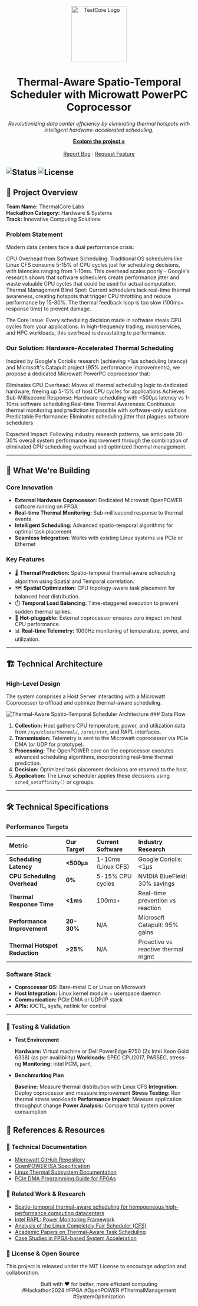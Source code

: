 <div align="center">
  <img src=https://ibb.co/PKxgyqF alt="TestCore Logo" width="150" height="150"> <h1>Thermal-Aware Spatio-Temporal Scheduler with Microwatt PowerPC Coprocessor</h1>
  <p>
    <i>Revolutionizing data center efficiency by eliminating thermal hotspots with intelligent hardware-accelerated scheduling.</i>
  </p>

  <p align="center">
    <a href="#about-the-project"><strong>Explore the project »</strong></a>
    <br />
    <br />
    <a href="https://github.com/ThermalCoreLabs/thermal-scheduler/issues">Report Bug</a>
    ·
    <a href="https://github.com/ThermalCoreLabs/thermal-scheduler/issues">Request Feature</a>
  </p>
</div>

![Status](https://img.shields.io/badge/status-proposal-lightgrey)
![License](https://img.shields.io/badge/license-MIT-blue)
---

## 🚀 Project Overview

**Team Name:** ThermalCore Labs  
**Hackathon Category:** Hardware & Systems  
**Track:** Innovative Computing Solutions

### Problem Statement

Modern data centers face a dual performance crisis:

CPU Overhead from Software Scheduling: Traditional OS schedulers like Linux CFS consume 5-15% of CPU cycles just for scheduling decisions, with latencies ranging from 1-10ms. This overhead scales poorly - Google's research shows that software schedulers create performance jitter and waste valuable CPU cycles that could be used for actual computation.
Thermal Management Blind Spot: Current schedulers lack real-time thermal awareness, creating hotspots that trigger CPU throttling and reduce performance by 15-30%. The thermal feedback loop is too slow (100ms+ response time) to prevent damage.

The Core Issue: Every scheduling decision made in software steals CPU cycles from your applications. In high-frequency trading, microservices, and HPC workloads, this overhead is devastating to performance.
### Our Solution: Hardware-Accelerated Thermal Scheduling

Inspired by Google's Coriolis research (achieving <1μs scheduling latency) and Microsoft's Catapult project (95% performance improvements), we propose a dedicated Microwatt PowerPC coprocessor that:

Eliminates CPU Overhead: Moves all thermal scheduling logic to dedicated hardware, freeing up 5-15% of host CPU cycles for applications
Achieves Sub-Millisecond Response: Hardware scheduling with <500μs latency vs 1-10ms software scheduling
Real-time Thermal Awareness: Continuous thermal monitoring and prediction impossible with software-only solutions
Predictable Performance: Eliminates scheduling jitter that plagues software schedulers

Expected Impact: Following industry research patterns, we anticipate 20-30% overall system performance improvement through the combination of eliminated CPU scheduling overhead and optimized thermal management.

---

## 🎯 What We're Building

### Core Innovation

* **External Hardware Coprocessor:** Dedicated Microwatt OpenPOWER softcore running on FPGA
* **Real-time Thermal Monitoring:** Sub-millisecond response to thermal events
* **Intelligent Scheduling:** Advanced spatio-temporal algorithms for optimal task placement
* **Seamless Integration:** Works with existing Linux systems via PCIe or Ethernet

### Key Features

* 🌡️ **Thermal Prediction:** Spatio-temporal thermal-aware scheduling algorithm using Spatial and Temporal correlation.
* 🗺️ **Spatial Optimization:** CPU topology-aware task placement for balanced heat distribution.
* ⏱️ **Temporal Load Balancing:** Time-staggered execution to prevent sudden thermal spikes.
* 🔌 **Hot-pluggable:** External coprocessor ensures zero impact on host CPU performance.
* 📊 **Real-time Telemetry:** 1000Hz monitoring of temperature, power, and utilization.

---

## 🏗️ Technical Architecture

### High-Level Design

The system comprises a Host Server interacting with a Microwatt Coprocessor to offload and optimize thermal-aware scheduling.

![Thermal-Aware Spatio-Temporal Scheduler Architecture](https://ibb.co/Xr8mRzsS) ### Data Flow

1.  **Collection:** Host gathers CPU temperature, power, and utilization data from `/sys/class/thermal/`, `/proc/stat`, and RAPL interfaces.
2.  **Transmission:** Telemetry is sent to the Microwatt coprocessor via PCIe DMA (or UDP for prototype).
3.  **Processing:** The OpenPOWER core on the coprocessor executes advanced scheduling algorithms, incorporating real-time thermal prediction.
4.  **Decision:** Optimized task placement decisions are returned to the host.
5.  **Application:** The Linux scheduler applies these decisions using `sched_setaffinity()` or cgroups.

---

## 🛠️ Technical Specifications

### Performance Targets
| Metric | Our Target | Current Software | Industry Research |
| :--- | :--- | :--- | :--- |
| **Scheduling Latency** | **<500µs** | 1-10ms (Linux CFS) | Google Coriolis: <1µs |
| **CPU Scheduling Overhead**| **0%** | 5-15% CPU cycles | NVIDIA BlueField: 30% savings |
| **Thermal Response Time** | **<1ms** | 100ms+ | Real-time prevention vs reaction |
| **Performance Improvement**| **20-30%** | N/A | Microsoft Catapult: 95% gains |
| **Thermal Hotspot Reduction**| **>25%** | N/A | Proactive vs reactive thermal mgmt |


### Software Stack

* **Coprocessor OS:** Bare-metal C or Linux on Microwatt
* **Host Integration:** Linux kernel module + userspace daemon
* **Communication:** PCIe DMA or UDP/IP stack
* **APIs:** IOCTL, sysfs, netlink for control

---
### 🧪 Testing & Validation

* **Test Environment**

    **Hardware:** Virtual machine or Dell PowerEdge R750 (2x Intel Xeon Gold 6338) (as per availibility)
    **Workloads:** SPEC CPU2017, PARSEC, stress-ng
    **Monitoring:** Intel PCM, ``perf``,

* **Benchmarking Plan** 

  **Baseline:** Measure thermal distribution with Linux CFS
  **Integration:** Deploy coprocessor and measure improvement
  **Stress Testing:** Run thermal stress workloads
  **Performance Impact:** Measure application throughput change
  **Power Analysis:** Compare total system power consumption

## 📖 References & Resources

### 📄 Technical Documentation

* [Microwatt GitHub Repository](https://github.com/antonblanchard/microwatt)
* [OpenPOWER ISA Specification](https://openpowerfoundation.org/specifications/isa/)
* [Linux Thermal Subsystem Documentation](https://www.kernel.org/doc/Documentation/thermal/index.html)
* [PCIe DMA Programming Guide for FPGAs](https://www.xilinx.com/support/documentation/ip_documentation/xdma/v4_1/pg195-xdma.pdf)

### 🔬 Related Work & Research
* [Spatio-temporal thermal-aware scheduling for homogeneous high-performance computing datacenters](https://www.researchgate.net/publication/313406742_Spatio-temporal_thermal-aware_scheduling_for_homogeneous_high-performance_computing_datacenters)
* [Intel RAPL: Power Monitoring Framework](https://www.intel.com/content/www/us/en/developer/articles/technical/intel-power-governor.html)
* [Analysis of the Linux Completely Fair Scheduler (CFS)](https://www.kernel.org/doc/Documentation/scheduler/sched-design-CFS.txt)
* [Academic Papers on Thermal-Aware Task Scheduling](https://scholar.google.com/scholar?q=thermal-aware+task+scheduling)
* [Case Studies in FPGA-based System Acceleration](https://scholar.google.com/scholar?q=FPGA-based+system+acceleration+case+studies)

### 📝 License & Open Source
This project is released under the MIT License to encourage adoption and collaboration.
<br>
<div align="center">
Built with ❤️ for better, more efficient computing
<br>
#Hackathon2024 #FPGA #OpenPOWER #ThermalManagement #SystemOptimization
</div>
